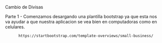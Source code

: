 Cambio de Divisas

Parte 1 - Comenzamos desargando una plantilla bootstrap ya que esta nos va ayudar a que nuestra aplicacion se vea bien en computadoras como en celulares.

          https://startbootstrap.com/template-overviews/small-business/